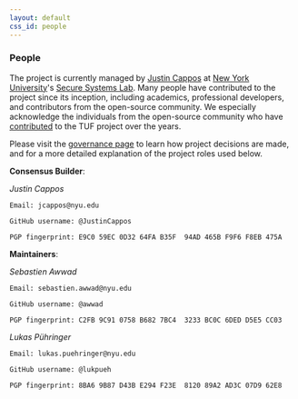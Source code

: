 ```yaml
---
layout: default
css_id: people
---
```


### People

The project is currently managed by [Justin
Cappos](https://ssl.engineering.nyu.edu/personalpages/jcappos/) at [New York
University](https://ssl.engineering.nyu.edu/)'s [Secure Systems
Lab](https://ssl.engineering.nyu.edu/).  Many people have contributed to the
project since its inception, including academics, professional developers, and
contributors from the open-source community. We especially acknowledge
the individuals from the open-source community who have
[contributed](https://github.com/theupdateframework/tuf/blob/develop/docs/AUTHORS.txt)
to the TUF project over the years.

Please visit the [governance
page](https://github.com/theupdateframework/tuf/blob/develop/docs/GOVERNANCE.md#tuf-governance)
to learn how project decisions are made, and for a more detailed explanation
of the project roles used below.


**Consensus Builder**:

  *Justin Cappos*

    Email: jcappos@nyu.edu

    GitHub username: @JustinCappos

    PGP fingerprint: E9C0 59EC 0D32 64FA B35F  94AD 465B F9F6 F8EB 475A

**Maintainers**:

  *Sebastien Awwad*

    Email: sebastien.awwad@nyu.edu

    GitHub username: @awwad

    PGP fingerprint: C2FB 9C91 0758 B682 7BC4  3233 BC0C 6DED D5E5 CC03

  *Lukas Pühringer*

    Email: lukas.puehringer@nyu.edu

    GitHub username: @lukpueh

    PGP fingerprint: 8BA6 9B87 D43B E294 F23E  8120 89A2 AD3C 07D9 62E8
